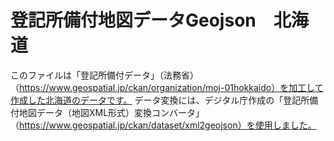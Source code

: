 # 登記所備付地図データGeojson　北海道

このファイルは「登記所備付データ」（法務省）（https://www.geospatial.jp/ckan/organization/moj-01hokkaido）を加工して作成した北海道のデータです。
データ変換には、デジタル庁作成の「登記所備付地図データ（地図XML形式）変換コンバータ」（https://www.geospatial.jp/ckan/dataset/xml2geojson）を使用しました。

